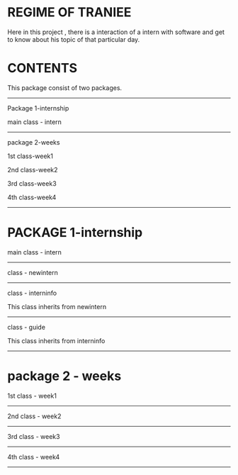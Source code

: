 
 #   REGIME OF TRANIEE
 Here in this project , there is a interaction of a intern with software
 and get to know about his topic of that particular day.
 
 # CONTENTS
  This package consist of two packages.
 
 -----------------------------------------
  Package 1-internship
  
  main class - intern
  
  ----------------------------------------
  package 2-weeks
  
  1st class-week1
  
  2nd class-week2
  
  3rd class-week3
  
  4th class-week4
  
  -----------------------------------------
  
  # PACKAGE 1-internship
  
  main class - intern
  
  ----------------------------------------
  
  class - newintern
  
  ----------------------------------------
  
  class - interninfo
  
  This class inherits from newintern
  
  ----------------------------------------
  
  class - guide 
  
  This class inherits from interninfo
  
  -----------------------------------------
  
  # package 2 - weeks
  
  1st class - week1
  
  ------------------------------------------
  
  2nd class - week2
  
  ------------------------------------------
  
  3rd class - week3
  
  ------------------------------------------
  
  4th class - week4
  
  ------------------------------------------
  
  
  
